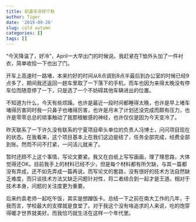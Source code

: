 ```yaml
---
title: 却道天凉好个秋
author: Tiger
date: '2019-09-26'
slug: cold autumn
categories: []
tags: []
---
```


“今天降温了，好冷”，April一大早出门的时候说。我赶紧在T恤外头加了一件衬衣，简单收拾一下也出了门。

开车上高速时一路堵，本来约好的时间从8点调到8点半最后到办公室的时候已经9点多了，期间我还返回一趟车里取了一下落下的手机，而车也因为来得太晚没有停车位而随意停了一下，只是选了一个不妨碍其他车辆进出的位置。

不知道为什么，今天有些烦躁。也许是最近一段时间都睡得太晚，也许是早上堵车堵得厉害同时我一只鼻子也堵得厉害，也许是月末了计划还没完成而颇有压力，也许是零零总总的琐事触动了我那根敏感的神经，也许仅仅是因为今天变冷了。

昨天联系了一下许久没有联系的宁夏项目牵头单位的负责人冯博士，问问项目现在的状态。在我看来，这个项目基本上在我们这边是结了，任务全部完成，经费全部到账。然而不问不打紧，一问活儿就来了。

暂时还顾不上这个事情，写论文要紧。我又在白纸上写写画画，理了理思路，大体觉得还OK。目前我手上的材料已经不少，但是每个材料都有所欠缺，与其一篇都没有弄成，还不如先弄成一篇再说。而写论文的套路，没有很好的技术方法自然缺乏难度，而只谈技术方法又缺乏问题针对性，将二者结合到一起才是王道。相对于技术本身，问题的关注度更为重要。

后来约袁老师一起吃午饭，其实是想蹭饭卡。总结一下之前在南大工作的几年，于我而言，学校最大的支撑就是食堂了。对于我这个没有啥追求的人来说，吃的饱穿得暖才世界就美好。而我恰巧就生活在这样一个年代里。

